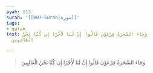 ```yaml
---
ayah: 113
surah: '[[007-Surah|سورة]]'
tags:
- quran
text: وَجَاءَ السَّحَرَةُ فِرْعَوْنَ قَالُوا إِنَّ لَنَا لَأَجْرًا إِن كُنَّا نَحْنُ
  الْغَالِبِينَ

---
```

> وَجَاءَ السَّحَرَةُ فِرْعَوْنَ قَالُوا إِنَّ لَنَا لَأَجْرًا إِن كُنَّا نَحْنُ الْغَالِبِينَ
